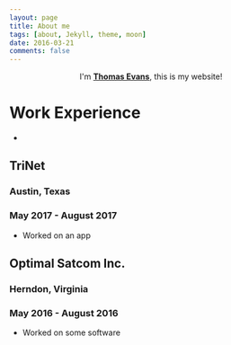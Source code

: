 ```yaml
---
layout: page
title: About me
tags: [about, Jekyll, theme, moon]
date: 2016-03-21
comments: false
---
```

    
<center>I'm <a href="http://tsevans.github.io"><b>Thomas Evans</b></a>, this is my website!</center>

# Work Experience
-
## TriNet
### Austin, Texas
### May 2017 - August 2017
* Worked on an app

## Optimal Satcom Inc.
### Herndon, Virginia
### May 2016 - August 2016
* Worked on some software
